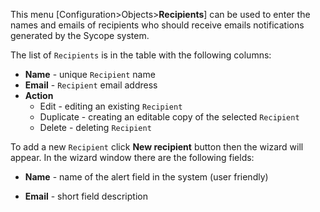 This menu [Configuration>Objects>**Recipients**] can be used to enter the names and emails of recipients who should receive emails notifications generated by the Sycope system.



The list of `Recipients`  is in the table with the following columns:

- **Name** - unique `Recipient`  name
- **Email** -  `Recipient` email address 
- **Action**
  - Edit - editing an existing  `Recipient`
  - Duplicate - creating an editable copy of the selected  `Recipient`
  - Delete - deleting   `Recipient`



To add a new `Recipient` click **New recipient** button then the wizard will appear. In the wizard window there are the following fields:

- **Name** - name of the alert field in the system (user friendly)

- **Email** - short field description

  
